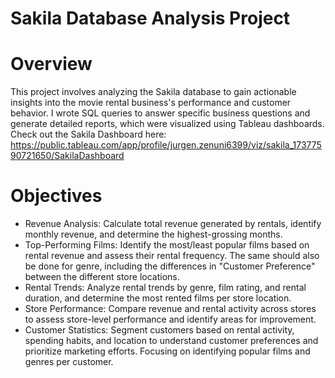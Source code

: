 # Sakila Database Analysis Project

# Overview 

This project involves analyzing the Sakila database to gain actionable insights into the movie rental business's performance and customer behavior. I wrote SQL queries to answer specific business questions and generate detailed reports, which were visualized using Tableau dashboards.
Check out the Sakila Dashboard here: https://public.tableau.com/app/profile/jurgen.zenuni6399/viz/sakila_17377590721650/SakilaDashboard

# Objectives

- Revenue Analysis: Calculate total revenue generated by rentals, identify monthly revenue, and determine the highest-grossing months.
- Top-Performing Films: Identify the most/least popular films based on rental revenue and assess their rental frequency. The same should also be done for genre, including the differences in "Customer Preference" between the different store locations.
- Rental Trends: Analyze rental trends by genre, film rating, and rental duration, and determine the most rented films per store location.
- Store Performance: Compare revenue and rental activity across stores to assess store-level performance and identify areas for improvement.
- Customer Statistics: Segment customers based on rental activity, spending habits, and location to understand customer preferences and prioritize marketing efforts. Focusing on identifying popular films and genres per customer.

